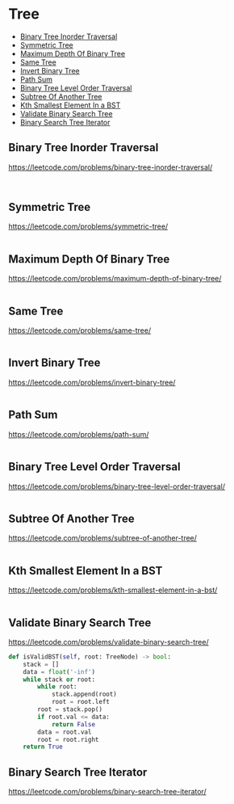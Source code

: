 # Tree

+ [Binary Tree Inorder Traversal](#binary-tree-inorder-traversal)
+ [Symmetric Tree](#symmetric-tree)
+ [Maximum Depth Of Binary Tree](#maximum-depth-of-binary-tree)
+ [Same Tree](#same-tree)
+ [Invert Binary Tree](#invert-binary-tree)
+ [Path Sum](#path-sum)
+ [Binary Tree Level Order Traversal](#binary-tree-level-order-traversal)
+ [Subtree Of Another Tree](#subtree-of-another-tree)
+ [Kth Smallest Element In a BST](#kth-smallest-element-in-a-bst)
+ [Validate Binary Search Tree](#validate-binary-search-tree)
+ [Binary Search Tree Iterator](#binary-search-tree-iterator)

## Binary Tree Inorder Traversal

https://leetcode.com/problems/binary-tree-inorder-traversal/

```python
    
```

## Symmetric Tree

https://leetcode.com/problems/symmetric-tree/

```python

```

## Maximum Depth Of Binary Tree

https://leetcode.com/problems/maximum-depth-of-binary-tree/

```python

```

## Same Tree

https://leetcode.com/problems/same-tree/

```python

```

## Invert Binary Tree

https://leetcode.com/problems/invert-binary-tree/

```python

```

## Path Sum

https://leetcode.com/problems/path-sum/

```python

```

## Binary Tree Level Order Traversal

https://leetcode.com/problems/binary-tree-level-order-traversal/

```python

```

## Subtree Of Another Tree

https://leetcode.com/problems/subtree-of-another-tree/

```python

```

## Kth Smallest Element In a BST

https://leetcode.com/problems/kth-smallest-element-in-a-bst/

```python

```

## Validate Binary Search Tree

https://leetcode.com/problems/validate-binary-search-tree/

```python
def isValidBST(self, root: TreeNode) -> bool:
    stack = []
    data = float('-inf')
    while stack or root:
        while root:
            stack.append(root)
            root = root.left
        root = stack.pop()
        if root.val <= data:
            return False
        data = root.val
        root = root.right
    return True

```

## Binary Search Tree Iterator

https://leetcode.com/problems/binary-search-tree-iterator/

```python

```
